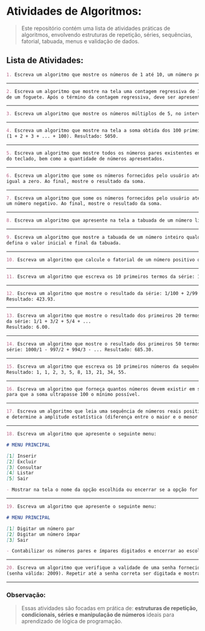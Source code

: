 # Atividades de Algoritmos:

> Este repositório contém uma lista de atividades práticas de algoritmos,
> envolvendo estruturas de repetição, séries, sequências, fatorial, tabuada, menus e validação de dados. 

## Lista de Atividades:
```markdown
1. Escreva um algoritmo que mostre os números de 1 até 10, um número por linha.
```


---


```markdown
2. Escreva um algoritmo que mostre na tela uma contagem regressiva de 10 até 0 para o lançamento 
de um foguete. Após o término da contagem regressiva, deve ser apresentada a palavra "Fogo!".
```
---
```markdown
3. Escreva um algoritmo que mostre os números múltiplos de 5, no intervalo de 1 até 100.
```
---
```markdown
4. Escreva um algoritmo que mostre na tela a soma obtida dos 100 primeiros números inteiros 
(1 + 2 + 3 + ... + 100). Resultado: 5050.
```
---
```markdown
5. Escreva um algoritmo que mostre todos os números pares existentes entre 1 e um número lido 
do teclado, bem como a quantidade de números apresentados.
```
---
```markdown
6. Escreva um algoritmo que some os números fornecidos pelo usuário até que o número lido seja 
igual a zero. Ao final, mostre o resultado da soma.
```
---
```markdown
7. Escreva um algoritmo que some os números fornecidos pelo usuário até que o número lido seja
um número negativo. Ao final, mostre o resultado da soma.
```
---
```markdown
8. Escreva um algoritmo que apresente na tela a tabuada de um número lido do teclado (de 1 até 10).
```
---
```markdown
9. Escreva um algoritmo que mostre a tabuada de um número inteiro qualquer, permitindo que o usuário
defina o valor inicial e final da tabuada.
```
---
```markdown
10. Escreva um algoritmo que calcule o fatorial de um número positivo qualquer. O fatorial de 0 é 1.
```
---
```markdown
11. Escreva um algoritmo que escreva os 10 primeiros termos da série: 1, 3, 9, 27, ...
```
---
```markdown
12. Escreva um algoritmo que mostre o resultado da série: 1/100 + 2/99 + ... + 100/1. 
Resultado: 423.93.
```
---
```markdown
13. Escreva um algoritmo que mostre o resultado dos primeiros 20 termos 
da série: 1/1 + 3/2 + 5/4 + ...  
Resultado: 6.00.
```
---
```markdown
14. Escreva um algoritmo que mostre o resultado dos primeiros 50 termos da 
série: 1000/1 - 997/2 + 994/3 - ... Resultado: 685.30.
```
---
```markdown
15. Escreva um algoritmo que escreva os 10 primeiros números da sequência de Fibonacci. 
Resultado: 1, 1, 2, 3, 5, 8, 13, 21, 34, 55.
```
---
```markdown
16. Escreva um algoritmo que forneça quantos números devem existir em sequência a partir do 1 
para que a soma ultrapasse 100 o mínimo possível.
```
---
```markdown
17. Escreva um algoritmo que leia uma sequência de números reais positivos terminada em zero
e determine a amplitude estatística (diferença entre o maior e o menor valor).
```
---
```markdown
18. Escreva um algoritmo que apresente o seguinte menu:

# MENU PRINCIPAL

[1] Inserir
[2] Excluir
[3] Consultar
[4] Listar
[5] Sair

- Mostrar na tela o nome da opção escolhida ou encerrar se a opção for 5.

```
---
```markdown
19. Escreva um algoritmo que apresente o seguinte menu:

# MENU PRINCIPAL

[1] Digitar um número par
[2] Digitar um número ímpar
[3] Sair

- Contabilizar os números pares e ímpares digitados e encerrar ao escolher a opção 3.
```
---
```markdown
20. Escreva um algoritmo que verifique a validade de uma senha fornecida pelo usuário 
(senha válida: 2009). Repetir até a senha correta ser digitada e mostrar o número de tentativas.
```
---

### **Observação:**  

> Essas atividades são focadas em prática de: 
> **estruturas de repetição, condicionais, séries e manipulação de números** 
> ideais para aprendizado de lógica de programação.


